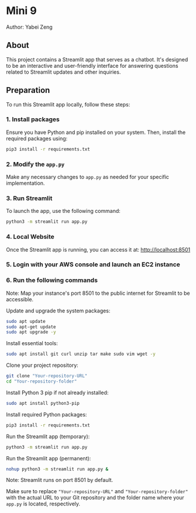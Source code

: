 # Mini 9
Author: Yabei Zeng

## About
This project contains a Streamlit app that serves as a chatbot. It's designed to be an interactive and user-friendly interface for answering questions related to Streamlit updates and other inquiries.

## Preparation
To run this Streamlit app locally, follow these steps:

### 1. Install packages
Ensure you have Python and pip installed on your system. Then, install the required packages using:

```bash
pip3 install -r requirements.txt
```

### 2. Modify the `app.py`
Make any necessary changes to `app.py` as needed for your specific implementation.

### 3. Run Streamlit
To launch the app, use the following command:

```bash
python3 -m streamlit run app.py
```

### 4. Local Website
Once the Streamlit app is running, you can access it at: [http://localhost:8501](http://localhost:8501)


### 5. Login with your AWS console and launch an EC2 instance

### 6. Run the following commands
Note: Map your instance's port 8501 to the public internet for Streamlit to be accessible.

Update and upgrade the system packages:

```bash
sudo apt update
sudo apt-get update
sudo apt upgrade -y
```

Install essential tools:

```bash
sudo apt install git curl unzip tar make sudo vim wget -y
```

Clone your project repository:

```bash
git clone "Your-repository-URL"
cd "Your-repository-folder"
```

Install Python 3 pip if not already installed:

```bash
sudo apt install python3-pip
```

Install required Python packages:

```bash
pip3 install -r requirements.txt
```

Run the Streamlit app (temporary):

```bash
python3 -m streamlit run app.py
```

Run the Streamlit app (permanent):

```bash
nohup python3 -m streamlit run app.py &
```

Note: Streamlit runs on port 8501 by default.



Make sure to replace `"Your-repository-URL"` and `"Your-repository-folder"` with the actual URL to your Git repository and the folder name where your `app.py` is located, respectively.